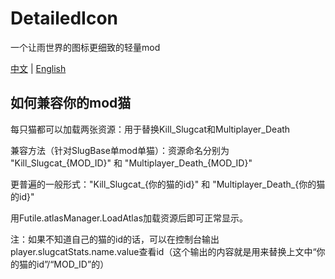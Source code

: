 # DetailedIcon

一个让雨世界的图标更细致的轻量mod

[中文](README.md) | [English](README_en.md)

## 如何兼容你的mod猫

每只猫都可以加载两张资源：用于替换Kill_Slugcat和Multiplayer_Death

兼容方法（针对SlugBase单mod单猫）：资源命名分别为 "Kill_Slugcat_{MOD_ID}" 和 "Multiplayer_Death_{MOD_ID}"

更普遍的一般形式："Kill_Slugcat_{你的猫的id}" 和 "Multiplayer_Death_{你的猫的id}"

用Futile.atlasManager.LoadAtlas加载资源后即可正常显示。

注：如果不知道自己的猫的id的话，可以在控制台输出player.slugcatStats.name.value查看id（这个输出的内容就是用来替换上文中“你的猫的id”/“MOD_ID”的）
